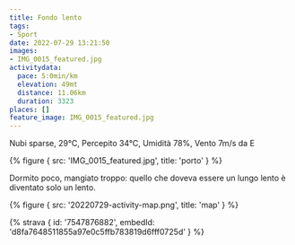```yaml
---
title: Fondo lento
tags:
- Sport
date: 2022-07-29 13:21:50
images:
- IMG_0015_featured.jpg
activitydata:
  pace: 5:0min/km
  elevation: 49mt
  distance: 11.06km
  duration: 3323
places: []
feature_image: IMG_0015_featured.jpg
---
```


Nubi sparse, 29°C, Percepito 34°C, Umidità 78%, Vento 7m/s da E

{% figure { src: 'IMG_0015_featured.jpg', title: 'porto' } %}

<!--more-->

Dormito poco, mangiato troppo: quello che doveva essere un lungo lento è diventato solo un lento.


{% figure { src: '20220729-activity-map.png', title: 'map' } %}


{% strava { id: '7547876882', embedId: 'd8fa7648511855a97e0c5ffb783819d6fff0725d' } %}